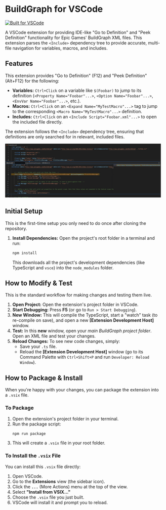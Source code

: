 # BuildGraph for VSCode

[![Built for VSCode](https://img.shields.io/badge/built%20for-VSCode-blue.svg)](https://code.visualstudio.com/)

A VSCode extension for providing IDE-like "Go to Definition" and "Peek Definition" functionality for Epic Games' BuildGraph XML files.
This extension parses the `<Include>` dependency tree to provide accurate, multi-file navigation for variables, macros, and includes.

## Features

This extension provides "Go to Definition" (F12) and "Peek Definition" (Alt+F12) for the following:

* **Variables:** `Ctrl+Click` on a variable like `$(Foobar)` to jump to its definition (`<Property Name="Foobar"...>`, `<Option Name="Foobar"...>`, `<EnvVar Name="Foobar"...>`, etc.).
* **Macros:** `Ctrl+Click` on an `<Expand Name="MyTestMacro"...>` tag to jump to the corresponding `<Macro Name="MyTestMacro"...>` definition.
* **Includes:** `Ctrl+Click` on an `<Include Script="Foobar.xml"...>` to open the included file directly.

The extension follows the `<Include>` dependency tree, ensuring that definitions are only searched for in relevant, included files.

![Peek Definition](./images/peek.jpg)

## Initial Setup

This is the first-time setup you only need to do once after cloning the repository.

1.  **Install Dependencies:** Open the project's root folder in a terminal and run:
    ```bash
    npm install
    ```
    This downloads all the project's development dependencies (like TypeScript and `vsce`) into the `node_modules` folder.

## How to Modify & Test

This is the standard workflow for making changes and testing them live.

1.  **Open Project:** Open the extension's project folder in VSCode.
2.  **Start Debugging:** Press **F5** (or go to `Run > Start Debugging`).
3.  **New Window:** This will compile the TypeScript, start a "watch" task (to re-compile on save), and open a new **[Extension Development Host]** window.
4.  **Test:** In this **new** window, open your *main BuildGraph project folder*. Open an XML file and test your changes.
5.  **Reload Changes:** To see new code changes, simply:
    * Save your `.ts` file.
    * Reload the **[Extension Development Host]** window (go to its Command Palette with `Ctrl+Shift+P` and run `Developer: Reload Window`).

## How to Package & Install

When you're happy with your changes, you can package the extension into a `.vsix` file.

### To Package

1.  Open the extension's project folder in your terminal.
2.  Run the package script:
    ```bash
    npm run package
    ```
3.  This will create a `.vsix` file in your root folder.

### To Install the `.vsix` File

You can install this `.vsix` file directly:

1.  Open VSCode.
2.  Go to the **Extensions** view (the sidebar icon).
3.  Click the **`...`** (More Actions) menu at the top of the view.
4.  Select **"Install from VSIX..."**
5.  Choose the `.vsix` file you just built.
6.  VSCode will install it and prompt you to reload.